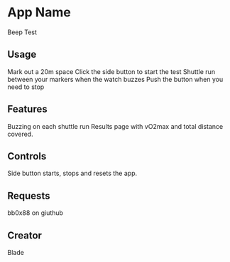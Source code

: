 # App Name

Beep Test

## Usage

Mark out a 20m space
Click the side button to start the test
Shuttle run between your markers when the watch buzzes
Push the button when you need to stop

## Features

Buzzing on each shuttle run
Results page with vO2max and total distance covered.

## Controls

Side button starts, stops and resets the app.

## Requests

bb0x88 on giuthub

## Creator

Blade
